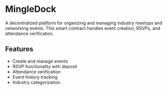 # MingleDock

A decentralized platform for organizing and managing industry meetups and networking events. This smart contract handles event creation, RSVPs, and attendance verification.

## Features
- Create and manage events
- RSVP functionality with deposit
- Attendance verification
- Event history tracking
- Industry categorization